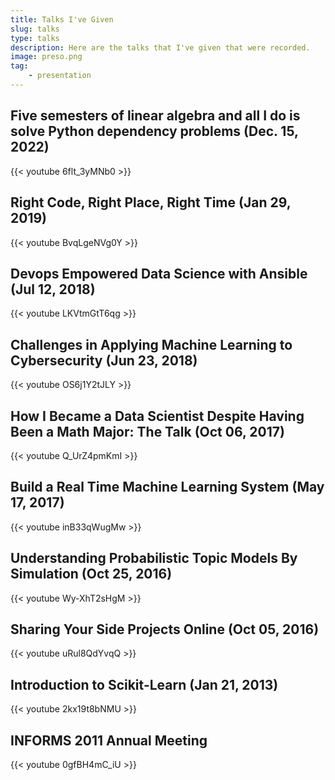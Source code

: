 ```yaml
---
title: Talks I've Given
slug: talks
type: talks
description: Here are the talks that I've given that were recorded.
image: preso.png
tag:
    - presentation
---
```


## Five semesters of linear algebra and all I do is solve Python dependency problems (Dec. 15, 2022)

{{< youtube 6flt_3yMNb0 >}}

## Right Code, Right Place, Right Time (Jan 29, 2019)

{{< youtube BvqLgeNVg0Y >}}

## Devops Empowered Data Science with Ansible (Jul 12, 2018)

{{< youtube LKVtmGtT6qg >}}

## Challenges in Applying Machine Learning to Cybersecurity (Jun 23, 2018)

{{< youtube OS6j1Y2tJLY >}}

## How I Became a Data Scientist Despite Having Been a Math Major: The Talk (Oct 06, 2017)

{{< youtube Q_UrZ4pmKmI >}}

## Build a Real Time Machine Learning System (May 17, 2017)

{{< youtube inB33qWugMw >}}

## Understanding Probabilistic Topic Models By Simulation (Oct 25, 2016)

{{< youtube Wy-XhT2sHgM >}}

## Sharing Your Side Projects Online (Oct 05, 2016)

{{< youtube uRul8QdYvqQ >}}

## Introduction to Scikit-Learn (Jan 21, 2013)

{{< youtube 2kx19t8bNMU >}}

## INFORMS 2011 Annual Meeting

{{< youtube 0gfBH4mC_iU >}}